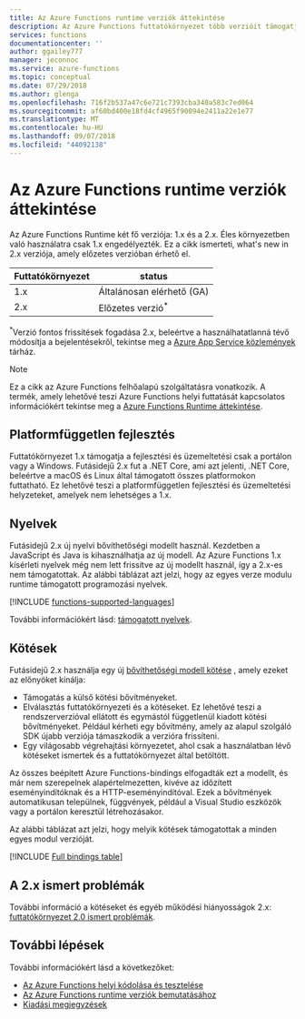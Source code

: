 ```yaml
---
title: Az Azure Functions runtime verziók áttekintése
description: Az Azure Functions futtatókörnyezet több verzióit támogatja. Ismerje meg azokat, és hogyan választható ki a másik pedig az Önnek megfelelő közötti különbségeket.
services: functions
documentationcenter: ''
author: ggailey777
manager: jeconnoc
ms.service: azure-functions
ms.topic: conceptual
ms.date: 07/29/2018
ms.author: glenga
ms.openlocfilehash: 716f2b537a47c6e721c7393cba340a583c7ed064
ms.sourcegitcommit: af60bd400e18fd4cf4965f90094e2411a22e1e77
ms.translationtype: MT
ms.contentlocale: hu-HU
ms.lasthandoff: 09/07/2018
ms.locfileid: "44092138"
---
```

# <a name="azure-functions-runtime-versions-overview"></a>Az Azure Functions runtime verziók áttekintése

 Az Azure Functions Runtime két fő verziója: 1.x és a 2.x. Éles környezetben való használatra csak 1.x engedélyezték. Ez a cikk ismerteti, what's new in 2.x verziója, amely előzetes verzióban érhető el.

| Futtatókörnyezet | status |
|---------|---------|
|1.x|Általánosan elérhető (GA)|
|2.x|Előzetes verzió<sup>*</sup>|

<sup>*</sup>Verzió fontos frissítések fogadása 2.x, beleértve a használhatatlanná tévő módosítja a bejelentésekről, tekintse meg a [Azure App Service közlemények](https://github.com/Azure/app-service-announcements/issues) tárház.

> [!NOTE] 
> Ez a cikk az Azure Functions felhőalapú szolgáltatásra vonatkozik. A termék, amely lehetővé teszi Azure Functions helyi futtatását kapcsolatos információkért tekintse meg a [Azure Functions Runtime áttekintése](functions-runtime-overview.md).

## <a name="cross-platform-development"></a>Platformfüggetlen fejlesztés

Futtatókörnyezet 1.x támogatja a fejlesztési és üzemeltetési csak a portálon vagy a Windows. Futásidejű 2.x fut a .NET Core, ami azt jelenti, .NET Core, beleértve a macOS és Linux által támogatott összes platformokon futtatható. Ez lehetővé teszi a platformfüggetlen fejlesztési és üzemeltetési helyzeteket, amelyek nem lehetséges a 1.x.

## <a name="languages"></a>Nyelvek

Futásidejű 2.x új nyelvi bővíthetőségi modellt használ. Kezdetben a JavaScript és Java is kihasználhatja az új modell. Az Azure Functions 1.x kísérleti nyelvek még nem lett frissítve az új modellt használ, így a 2.x-es nem támogatottak. Az alábbi táblázat azt jelzi, hogy az egyes verze modulu runtime támogatott programozási nyelvek.

[!INCLUDE [functions-supported-languages](../../includes/functions-supported-languages.md)]

További információkért lásd: [támogatott nyelvek](supported-languages.md).

## <a name="bindings"></a>Kötések 

Futásidejű 2.x használja egy új [bővíthetőségi modell kötése](https://github.com/Azure/azure-webjobs-sdk-extensions/wiki/Binding-Extensions-Overview) , amely ezeket az előnyöket kínálja:

* Támogatás a külső kötési bővítményeket.
* Elválasztás futtatókörnyezeti és a kötéseket. Ez lehetővé teszi a rendszerverzióval ellátott és egymástól függetlenül kiadott kötési bővítményeket. Például kérheti egy bővítmény, amely az alapul szolgáló SDK újabb verziója támaszkodik a verzióra frissíteni.
* Egy világosabb végrehajtási környezetet, ahol csak a használatban lévő kötéseket ismertek és a futtatókörnyezet által betöltött.

Az összes beépített Azure Functions-bindings elfogadták ezt a modellt, és már nem szerepelnek alapértelmezetten, kivéve az időzített eseményindítóknak és a HTTP-eseményindítóval. Ezek a bővítmények automatikusan települnek, függvények, például a Visual Studio eszközök vagy a portálon keresztül létrehozásakor.

Az alábbi táblázat azt jelzi, hogy melyik kötések támogatottak a minden egyes modul verzióját.

[!INCLUDE [Full bindings table](../../includes/functions-bindings.md)]

## <a name="known-issues-in-2x"></a>A 2.x ismert problémák

További információ a kötéseket és egyéb működési hiányosságok 2.x: [futtatókörnyezet 2.0 ismert problémák](https://github.com/Azure/azure-webjobs-sdk-script/wiki/Azure-Functions-runtime-2.0-known-issues).

## <a name="next-steps"></a>További lépések

További információkért lásd a következőket:

* [Az Azure Functions helyi kódolása és tesztelése](functions-run-local.md)
* [Az Azure Functions runtime verziók bemutatásához](set-runtime-version.md)
* [Kiadási megjegyzések](https://github.com/Azure/azure-functions-host/releases)
